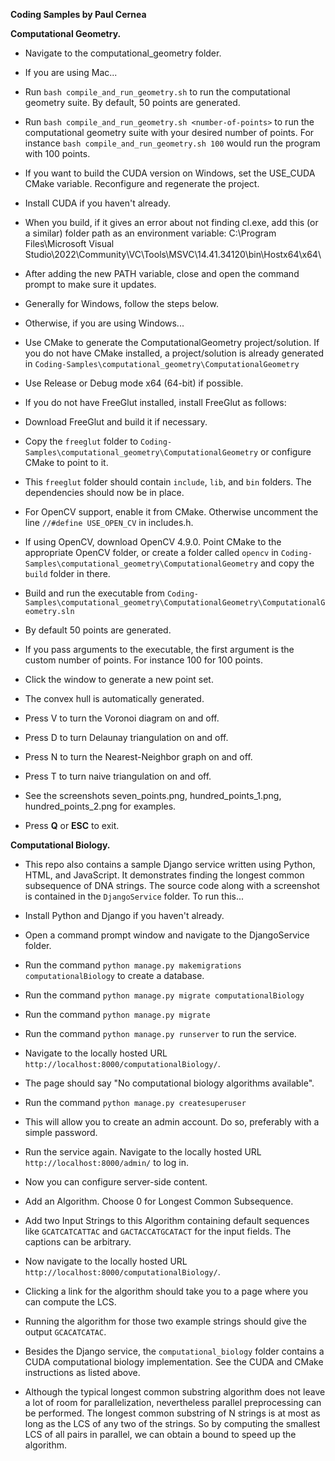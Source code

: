 **Coding Samples by Paul Cernea**

**Computational Geometry.**

* Navigate to the computational_geometry folder.
* If you are using Mac...

* Run `bash compile_and_run_geometry.sh` to run the computational geometry suite.  By default, 50 points are generated.
* Run `bash compile_and_run_geometry.sh <number-of-points>` to run the computational geometry suite with your desired number of points.  For instance `bash compile_and_run_geometry.sh 100` would run the program with 100 points.

* If you want to build the CUDA version on Windows, set the USE_CUDA CMake variable. Reconfigure and regenerate the project.
* Install CUDA if you haven't already.
* When you build, if it gives an error about not finding cl.exe, add this (or a similar) folder path as an environment variable: C:\Program Files\Microsoft Visual Studio\2022\Community\VC\Tools\MSVC\14.41.34120\bin\Hostx64\x64\
* After adding the new PATH variable, close and open the command prompt to make sure it updates.
* Generally for Windows, follow the steps below.

* Otherwise, if you are using Windows...
* Use CMake to generate the ComputationalGeometry project/solution. If you do not have CMake installed, a project/solution is already generated in `Coding-Samples\computational_geometry\ComputationalGeometry`
* Use Release or Debug mode x64 (64-bit) if possible.
* If you do not have FreeGlut installed, install FreeGlut as follows:
* Download FreeGlut and build it if necessary.
* Copy the `freeglut` folder to `Coding-Samples\computational_geometry\ComputationalGeometry` or configure CMake to point to it.
* This `freeglut` folder should contain `include`, `lib`, and `bin` folders. The dependencies should now be in place.
* For OpenCV support, enable it from CMake. Otherwise uncomment the line `//#define USE_OPEN_CV` in includes.h.
* If using OpenCV, download OpenCV 4.9.0. Point CMake to the appropriate OpenCV folder, or create a folder called `opencv` in `Coding-Samples\computational_geometry\ComputationalGeometry` and copy the `build` folder in there.
* Build and run the executable from `Coding-Samples\computational_geometry\ComputationalGeometry\ComputationalGeometry.sln`
* By default 50 points are generated.
* If you pass arguments to the executable, the first argument is the custom number of points. For instance 100 for 100 points.

* Click the window to generate a new point set.
* The convex hull is automatically generated.
* Press V to turn the Voronoi diagram on and off.
* Press D to turn Delaunay triangulation on and off.
* Press N to turn the Nearest-Neighbor graph on and off.
* Press T to turn naive triangulation on and off.
* See the screenshots seven_points.png, hundred_points_1.png, hundred_points_2.png for examples.
* Press **Q** or **ESC** to exit.

**Computational Biology.**

* This repo also contains a sample Django service written using Python, HTML, and JavaScript. It demonstrates finding the longest common subsequence of DNA strings. The source code along with a screenshot is contained in the `DjangoService` folder. To run this...
* Install Python and Django if you haven't already.
* Open a command prompt window and navigate to the DjangoService folder.
* Run the command `python manage.py makemigrations computationalBiology` to create a database.
* Run the command `python manage.py migrate computationalBiology`
* Run the command `python manage.py migrate`
* Run the command `python manage.py runserver` to run the service.
* Navigate to the locally hosted URL `http://localhost:8000/computationalBiology/`.
* The page should say "No computational biology algorithms available".
* Run the command `python manage.py createsuperuser`
* This will allow you to create an admin account. Do so, preferably with a simple password.
* Run the service again. Navigate to the locally hosted URL `http://localhost:8000/admin/` to log in.
* Now you can configure server-side content.
* Add an Algorithm. Choose 0 for Longest Common Subsequence.
* Add two Input Strings to this Algorithm containing default sequences like `GCATCATCATTAC` and `GACTACCATGCATACT` for the input fields. The captions can be arbitrary.
* Now navigate to the locally hosted URL `http://localhost:8000/computationalBiology/`.
* Clicking a link for the algorithm should take you to a page where you can compute the LCS.
* Running the algorithm for those two example strings should give the output `GCACATCATAC`.

* Besides the Django service, the `computational_biology` folder contains a CUDA computational biology implementation. See the CUDA and CMake instructions as listed above.
* Although the typical longest common substring algorithm does not leave a lot of room for parallelization, nevertheless parallel preprocessing can be performed. The longest common substring of N strings is at most as long as the LCS of any two of the strings. So by computing the smallest LCS of all pairs in parallel, we can obtain a bound to speed up the algorithm.
